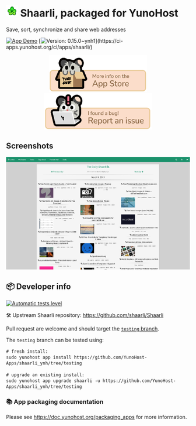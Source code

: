 <!--
N.B.: This README was automatically generated by <https://github.com/YunoHost/apps_tools/blob/main/readme_generator>
It shall NOT be edited by hand.
-->

<h1>
  <img src="https://raw.githubusercontent.com/YunoHost/apps/main/logos/shaarli.png" width="32px" alt="Logo of Shaarli">
  Shaarli, packaged for YunoHost
</h1>

Save, sort, synchronize and share web addresses

[![App Demo](https://img.shields.io/badge/App_Demo-blue?style=for-the-badge)](https://demo.shaarli.org/)
[![Version: 0.15.0~ynh1](https://img.shields.io/badge/Version-0.15.0~ynh1-rgb(18,138,11)?style=for-the-badge)](https://ci-apps.yunohost.org/ci/apps/shaarli/)

<div align="center">
<a href="https://apps.yunohost.org/app/shaarli"><img height="100px" src="https://github.com/YunoHost/yunohost-artwork/raw/refs/heads/main/badges/neopossum-badges/badge_more_info_on_the_appstore.svg"/></a>
<a href="https://github.com/YunoHost-Apps/shaarli_ynh/issues"><img height="100px" src="https://github.com/YunoHost/yunohost-artwork/raw/refs/heads/main/badges/neopossum-badges/badge_report_an_issue.svg"/></a>
</div>


## Screenshots
![Screenshot of Shaarli](./doc/screenshots/27wYsbC.png)

## 📦 Developer info

[![Automatic tests level](https://apps.yunohost.org/badge/cilevel/shaarli)](https://ci-apps.yunohost.org/ci/apps/shaarli/)

🛠️ Upstream Shaarli repository: <https://github.com/shaarli/Shaarli>

Pull request are welcome and should target the [`testing` branch](https://github.com/YunoHost-Apps/shaarli_ynh/tree/testing).

The `testing` branch can be tested using:
```
# fresh install:
sudo yunohost app install https://github.com/YunoHost-Apps/shaarli_ynh/tree/testing

# upgrade an existing install:
sudo yunohost app upgrade shaarli -u https://github.com/YunoHost-Apps/shaarli_ynh/tree/testing
```

### 📚 App packaging documentation

Please see <https://doc.yunohost.org/packaging_apps> for more information.